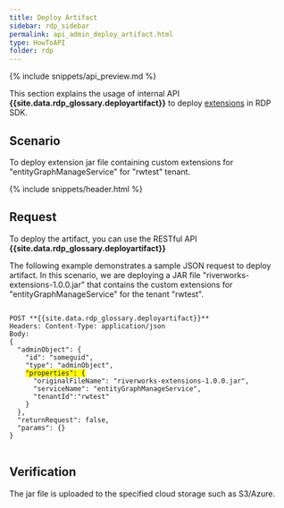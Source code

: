 ```yaml
---
title: Deploy Artifact
sidebar: rdp_sidebar
permalink: api_admin_deploy_artifact.html
type: HowToAPI
folder: rdp
---
```


{% include snippets/api_preview.md %}

This section explains the usage of internal API **{{site.data.rdp_glossary.deployartifact}}** to deploy [extensions](/{{site.data.rdp_links_version.APP}}/rdp_feature_ingestion_extensibility_intro.html) in RDP SDK. 

## Scenario

To deploy extension jar file containing custom extensions for "entityGraphManageService" for "rwtest" tenant.

{% include snippets/header.html %}

## Request

To deploy the artifact, you can use the RESTful API **{{site.data.rdp_glossary.deployartifact}}**

The following example demonstrates a sample JSON request to deploy artifact. In this scenario, we are deploying a JAR file "riverworks-extensions-1.0.0.jar" that contains the custom extensions for "entityGraphManageService" for the tenant "rwtest".

<pre>
<code>
POST **{{site.data.rdp_glossary.deployartifact}}**
Headers: Content-Type: application/json
Body:
{
  "adminObject": {
    "id": "someguid",
    "type": "adminObject",
    <span style="background-color: #FFFF00">"properties": {</span>
      "originalFileName": "riverworks-extensions-1.0.0.jar",
      "serviceName": "entityGraphManageService",
      "tenantId":"rwtest"
    }
  },
  "returnRequest": false,
  "params": {}
}
</code>
</pre>

## Verification

The jar file is uploaded to the specified cloud storage such as S3/Azure.